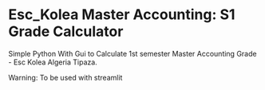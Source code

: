 # Esc_Kolea Master Accounting: S1 Grade Calculator
Simple Python With Gui to Calculate 1st semester Master Accounting Grade - Esc Kolea Algeria Tipaza. 

Warning: To be used with streamlit
